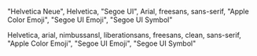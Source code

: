 "Helvetica Neue", Helvetica, "Segoe UI", Arial, freesans, sans-serif, "Apple Color Emoji", "Segoe UI Emoji", "Segoe UI Symbol"

 Helvetica, arial, nimbussansl, liberationsans, freesans, clean, sans-serif, "Apple Color Emoji", "Segoe UI Emoji", "Segoe UI Symbol"
